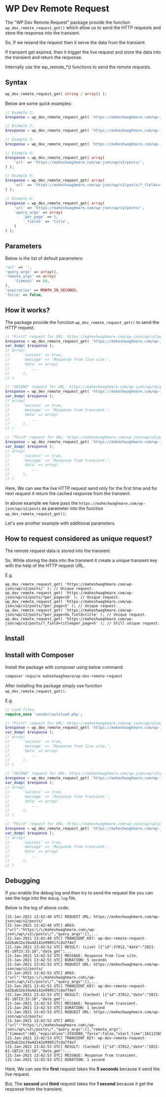 # WP Dev Remote Request

The "WP Dev Remote Request" package provide the function `wp_dev_remote_request_get()` which allow us to send the HTTP requests and store the response into the transient.

So, If we resend the request then it serve the data from the transient.

If transient get expired, then it trigger the live request and store the data into the transient and return the response.

Internally use the wp_remote_*() functions to send the remote requests.

## Syntax

```php
wp_dev_remote_request_get( string / array() );
```

Below are some quick examples:

```php
// Example 1:
$response = wp_dev_remote_request_get( 'https://maheshwaghmare.com/wp-json/wp/v2/posts/' );

// Example 2:
$response = wp_dev_remote_request_get( 'https://maheshwaghmare.com/wp-json/wp/v2/posts/?_fields=title' );

// Example 3:
$response = wp_dev_remote_request_get( 'https://maheshwaghmare.com/wp-json/wp/v2/posts/?per_page=5&_fields=title' );

// Example 4:
$response = wp_dev_remote_request_get( array(
    'url' => 'https://maheshwaghmare.com/wp-json/wp/v2/posts/',
) );

// Example 5:
$response = wp_dev_remote_request_get( array(
    'url' => 'https://maheshwaghmare.com/wp-json/wp/v2/posts/?_fields=title',
) );

// Example 6:
$response = wp_dev_remote_request_get( array(
    'url' => 'https://maheshwaghmare.com/wp-json/wp/v2/posts/',
    'query_args' => array(
        'per_page' => 5,
        '_fields' => 'title',
    )
) );
```

## Parameters

Below is the list of default parameters:

```php
'url' => '',
'query_args' => array(),
'remote_args' => array(
    'timeout' => 60,
),
'expiration' => MONTH_IN_SECONDS,
'force' => false,
```

## How it works?

The package provide the function `wp_dev_remote_request_get()` to send the HTTP request.

```php
// "First" request for URL: https://maheshwaghmare.com/wp-json/wp/v2/posts/
$response = wp_dev_remote_request_get( 'https://maheshwaghmare.com/wp-json/wp/v2/posts/' );
var_dump( $response );
// array(
// 		'success' => true,
// 		'message' => 'Response from live site.',
// 		'data' => array(
//			...
// 		),
// )

// "SECOND" request for URL: https://maheshwaghmare.com/wp-json/wp/v2/posts/
$response = wp_dev_remote_request_get( 'https://maheshwaghmare.com/wp-json/wp/v2/posts/' );
var_dump( $response );
// array(
// 		'success' => true,
// 		'message' => 'Response from transient.',
// 		'data' => array(
//			...
// 		),
// )

// "Third" request for URL: https://maheshwaghmare.com/wp-json/wp/v2/posts/
$response = wp_dev_remote_request_get( 'https://maheshwaghmare.com/wp-json/wp/v2/posts/' );
var_dump( $response );
// array(
// 		'success' => true,
// 		'message' => 'Response from transient.',
// 		'data' => array(
//			...
// 		),
// )
```

Here, We can see the live HTTP request send only for the first time and for next request it return the cached response from the transient.

In above example we have pass the `https://maheshwaghmare.com/wp-json/wp/v2/posts` as parameter into the function `wp_dev_remote_request_get()`;

Let's see another example with additional parameters.

## How to request considered as unique request?

The remote request data is stored into the transient.

So, While storing the data into the transient it create a unique transient key with the help of the HTTP request URL.

E.g.

```
wp_dev_remote_request_get( 'https://maheshwaghmare.com/wp-json/wp/v2/posts/' ); // Unique request.
wp_dev_remote_request_get( 'https://maheshwaghmare.com/wp-json/wp/v2/posts/?per_page=10' ); // Unique request.
wp_dev_remote_request_get( 'https://maheshwaghmare.com/wp-json/wp/v2/posts/?per_page=5' ); // Unique request.
wp_dev_remote_request_get( 'https://maheshwaghmare.com/wp-json/wp/v2/posts/?per_page=5&_field=title' ); // Unique request.
wp_dev_remote_request_get( 'https://maheshwaghmare.com/wp-json/wp/v2/posts/?_field=title&per_page=5' ); // Still unique request.
```

## Install

## Install with Composer

Install the package with composer using below command:

```sh
composer require maheshwaghmare/wp-dev-remote-request
```

After installing the package simply use function `wp_dev_remote_request_get()`.

E.g.

```php
// Load files.
require_once 'vendor/autoload.php';

// "First" request for URL: https://maheshwaghmare.com/wp-json/wp/v2/posts/
$response = wp_dev_remote_request_get( 'https://maheshwaghmare.com/wp-json/wp/v2/posts/' );
var_dump( $response );
// array(
// 		'success' => true,
// 		'message' => 'Response from live site.',
// 		'data' => array(
//			...
// 		),
// )

// "SECOND" request for URL: https://maheshwaghmare.com/wp-json/wp/v2/posts/
$response = wp_dev_remote_request_get( 'https://maheshwaghmare.com/wp-json/wp/v2/posts/' );
var_dump( $response );
// array(
// 		'success' => true,
// 		'message' => 'Response from transient.',
// 		'data' => array(
//			...
// 		),
// )

// "Third" request for URL: https://maheshwaghmare.com/wp-json/wp/v2/posts/
$response = wp_dev_remote_request_get( 'https://maheshwaghmare.com/wp-json/wp/v2/posts/' );
var_dump( $response );
// array(
// 		'success' => true,
// 		'message' => 'Response from transient.',
// 		'data' => array(
//			...
// 		),
// )
```

## Debugging

If you enable the debug log and then try to send the request the you can see the logs into the `debug.log` file.

Below is the log of above code:

```log
[21-Jan-2021 13:42:48 UTC] REQUEST URL: https://maheshwaghmare.com/wp-json/wp/v2/posts/
[21-Jan-2021 13:42:48 UTC] ARGS: {"url":"https:\/\/maheshwaghmare.com\/wp-json\/wp\/v2\/posts\/","query_args":[],...
[21-Jan-2021 13:42:48 UTC] TRANSIENT_KEY: wp-dev-remote-request-bd2bab32e19a4d142e99051fcda7f4e7
[21-Jan-2021 13:42:52 UTC] RESULT: (Live) [{"id":37012,"date":"2021-01-18T23:33:10","date_gmt":...
[21-Jan-2021 13:42:53 UTC] MESSAGE: Response from live site.
[21-Jan-2021 13:42:53 UTC] DURATION: 5 seconds
[21-Jan-2021 13:42:53 UTC] REQUEST URL: https://maheshwaghmare.com/wp-json/wp/v2/posts/
[21-Jan-2021 13:42:53 UTC] ARGS: {"url":"https:\/\/maheshwaghmare.com\/wp-json\/wp\/v2\/posts\/","query_args":[],...
[21-Jan-2021 13:42:53 UTC] TRANSIENT_KEY: wp-dev-remote-request-bd2bab32e19a4d142e99051fcda7f4e7
[21-Jan-2021 13:42:53 UTC] RESULT: (Cached) [{"id":37012,"date":"2021-01-18T23:33:10","date_gmt":...
[21-Jan-2021 13:42:53 UTC] MESSAGE: Response from transient.
[21-Jan-2021 13:42:53 UTC] DURATION: 1 second
[21-Jan-2021 13:42:53 UTC] REQUEST URL: https://maheshwaghmare.com/wp-json/wp/v2/posts/
[21-Jan-2021 13:42:53 UTC] ARGS: {"url":"https:\/\/maheshwaghmare.com\/wp-json\/wp\/v2\/posts\/","query_args":[],"remote_args":{"timeout":60},"expiration":2592000,"force":false,"start_time":1611236573,"end_time":1611236573,"duration":0}
[21-Jan-2021 13:42:53 UTC] TRANSIENT_KEY: wp-dev-remote-request-bd2bab32e19a4d142e99051fcda7f4e7
[21-Jan-2021 13:42:53 UTC] RESULT: (Cached) [{"id":37012,"date":"2021-01-18T23:33:10","date_gmt":...
[21-Jan-2021 13:42:53 UTC] MESSAGE: Response from transient.
[21-Jan-2021 13:42:53 UTC] DURATION: 1 second
```

Here, We can see the **first** request takes the **5 seconds** because it send the live request.

But, The **second** and **third** request takes the **1 second** because it get the response from the transient.
